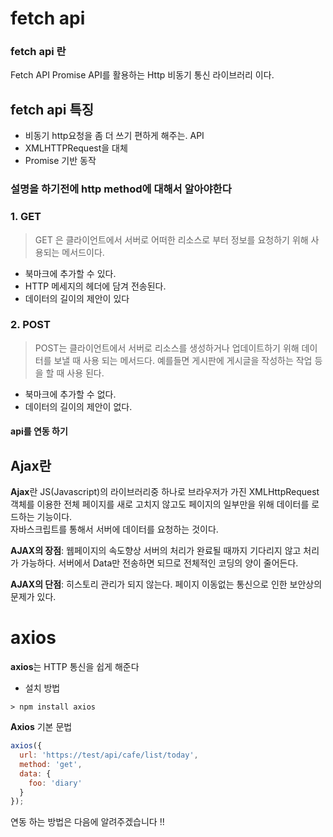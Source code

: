 # fetch api

### fetch api 란


Fetch API Promise API를 활용하는 Http 비동기 통신 라이브러리 이다.

## fetch api 특징

- 비동기 http요청을 좀 더 쓰기 편하게 해주는. API
- XMLHTTPRequest을 대체
- Promise 기반 동작

### 설명을 하기전에 http method에 대해서 알아야한다

### 1. GET
> GET 은 클라이언트에서 서버로 어떠한 리소스로 부터 정보를 요청하기 위해 사용되는 메서드이다. 

-  북마크에 추가할 수 있다.
- HTTP 메세지의 헤더에 담겨 전송된다.
- 데이터의 길이의 제안이 있다

### 2. POST
> POST는 클라이언트에서 서버로 리소스를 생성하거나 업데이트하기 위해 데이터를 보낼 때 사용 되는 메서드다. 예를들면 게시판에 게시글을 작성하는 작업 등을 할 때 사용 된다.

- 북마크에 추가할 수 없다.
- 데이터의 길이의 제안이 없다.

#### api를 연동 하기

## Ajax란
**Ajax**란 JS(Javascript)의 라이브러리중 하나로 브라우저가 가진 XMLHttpRequest 객체를 이용한 전체 페이지를 새로 고치지 않고도 페이지의 일부만을 위해 데이터를 로드하는 기능이다.
<br>자바스크립트를 통해서 서버에 데이터를 요청하는 것이다.

**AJAX의 장점**:  웹페이지의 속도향상 서버의 처리가 완료될 때까지 기다리지 않고 처리가 가능하다. 서버에서 Data만 전송하면 되므로 전체적인 코딩의 양이 줄어든다.

**AJAX의 단점**: 히스토리 관리가 되지 않는다. 페이지 이동없는 통신으로 인한 보안상의 문제가 있다.

# axios

**axios**는 HTTP 통신을 쉽게 해준다


- 설치 방법

```
> npm install axios
```

**Axios** 기본 문법

```js
axios({
  url: 'https://test/api/cafe/list/today', 
  method: 'get', 
  data: { 
    foo: 'diary'
  }
});
```


연동 하는 방법은 다음에 알려주겠습니다 !!